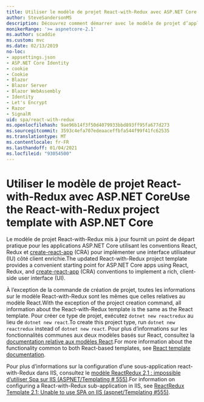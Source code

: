 ```yaml
---
title: Utiliser le modèle de projet React-with-Redux avec ASP.NET Core
author: SteveSandersonMS
description: Découvrez comment démarrer avec le modèle de projet d’application monopage ASP.NET Core pour React-with-Redux et create-react-app.
monikerRange: '>= aspnetcore-2.1'
ms.author: scaddie
ms.custom: mvc
ms.date: 02/13/2019
no-loc:
- appsettings.json
- ASP.NET Core Identity
- cookie
- Cookie
- Blazor
- Blazor Server
- Blazor WebAssembly
- Identity
- Let's Encrypt
- Razor
- SignalR
uid: spa/react-with-redux
ms.openlocfilehash: 9ae96b14f3f50d4079933bbd893ff95fa677d273
ms.sourcegitcommit: 3593c4efa707edeaaceffbfa544f99f41fc62535
ms.translationtype: MT
ms.contentlocale: fr-FR
ms.lasthandoff: 01/04/2021
ms.locfileid: "93054500"
---
```

# <a name="use-the-react-with-redux-project-template-with-aspnet-core"></a><span data-ttu-id="d1807-103">Utiliser le modèle de projet React-with-Redux avec ASP.NET Core</span><span class="sxs-lookup"><span data-stu-id="d1807-103">Use the React-with-Redux project template with ASP.NET Core</span></span>

<span data-ttu-id="d1807-104">Le modèle de projet React-with-Redux mis à jour fournit un point de départ pratique pour les applications ASP.NET Core utilisant les conventions React, Redux et [create-react-app](https://github.com/facebookincubator/create-react-app) (CRA) pour implémenter une interface utilisateur (IU) côté client enrichie.</span><span class="sxs-lookup"><span data-stu-id="d1807-104">The updated React-with-Redux project template provides a convenient starting point for ASP.NET Core apps using React, Redux, and [create-react-app](https://github.com/facebookincubator/create-react-app) (CRA) conventions to implement a rich, client-side user interface (UI).</span></span>

<span data-ttu-id="d1807-105">À l’exception de la commande de création de projet, toutes les informations sur le modèle React-with-Redux sont les mêmes que celles relatives au modèle React.</span><span class="sxs-lookup"><span data-stu-id="d1807-105">With the exception of the project creation command, all information about the React-with-Redux template is the same as the React template.</span></span> <span data-ttu-id="d1807-106">Pour créer ce type de projet, exécutez `dotnet new reactredux` au lieu de `dotnet new react`.</span><span class="sxs-lookup"><span data-stu-id="d1807-106">To create this project type, run `dotnet new reactredux` instead of `dotnet new react`.</span></span> <span data-ttu-id="d1807-107">Pour plus d’informations sur les fonctionnalités communes aux deux modèles basés sur React, consultez la [documentation relative aux modèles React](xref:spa/react).</span><span class="sxs-lookup"><span data-stu-id="d1807-107">For more information about the functionality common to both React-based templates, see [React template documentation](xref:spa/react).</span></span>

<span data-ttu-id="d1807-108">Pour plus d’informations sur la configuration d’une sous-application react-with-Redux dans IIS, consultez le [modèle ReactRedux 2,1 : impossible d’utiliser Spa sur IIS (ASPNET/Templating &num; 555)](https://github.com/aspnet/Templating/issues/555).</span><span class="sxs-lookup"><span data-stu-id="d1807-108">For information on configuring a React-with-Redux sub-application in IIS, see [ReactRedux Template 2.1: Unable to use SPA on IIS (aspnet/Templating &num;555)](https://github.com/aspnet/Templating/issues/555).</span></span>
